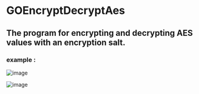 # GOEncryptDecryptAes
## The program for encrypting and decrypting AES values with an encryption salt.
### example :
![image](https://github.com/user-attachments/assets/ea020b2d-5626-42ad-8738-6fbc7c56c140)


![image](https://github.com/user-attachments/assets/bcbf2d2b-5999-4f3f-9c26-32ee3583820b)


